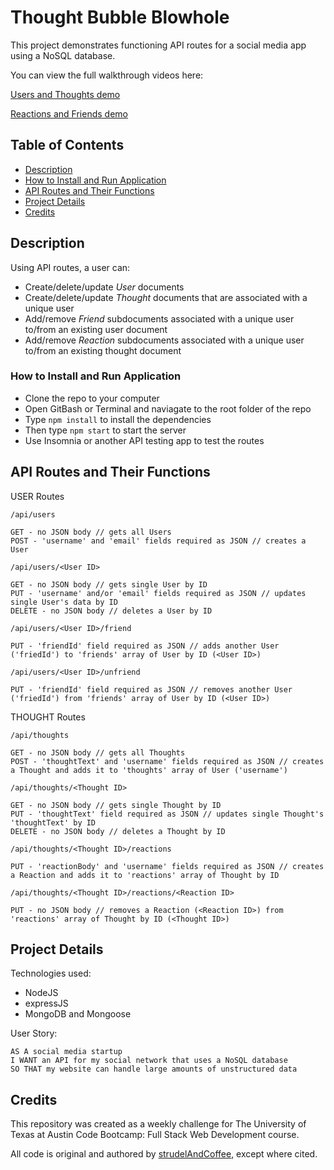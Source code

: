 # Thought Bubble Blowhole

This project demonstrates functioning API routes for a social media app using a NoSQL database.

You can view the full walkthrough videos here: 

[Users and Thoughts demo](https://drive.google.com/file/d/1p1eTLF60LpsoZAaKBMA7V9R0m_sTqfys/view?usp=sharing)

[Reactions and Friends demo](https://drive.google.com/file/d/1e4eiQHBn6J27US4OcOjavS9jeIpzyqV4/view?usp=sharing)

## Table of Contents

- [Description](#description)
- [How to Install and Run Application](#how-to-install-and-run-application)
- [API Routes and Their Functions](#api-routes-and-their-functions)
- [Project Details](#project-details)
- [Credits](#credits)

## Description

Using API routes, a user can:
- Create/delete/update _User_ documents
- Create/delete/update _Thought_ documents that are associated with a unique user
- Add/remove _Friend_ subdocuments associated with a unique user to/from an existing user document
- Add/remove _Reaction_ subdocuments associated with a unique user to/from an existing thought document

### How to Install and Run Application

- Clone the repo to your computer
- Open GitBash or Terminal and naviagate to the root folder of the repo
- Type `npm install` to install the dependencies
- Then type `npm start` to start the server
- Use Insomnia or another API testing app to test the routes

## API Routes and Their Functions

USER Routes

`/api/users`
```
GET - no JSON body // gets all Users
POST - 'username' and 'email' fields required as JSON // creates a User
```
`/api/users/<User ID>`
```
GET - no JSON body // gets single User by ID
PUT - 'username' and/or 'email' fields required as JSON // updates single User's data by ID
DELETE - no JSON body // deletes a User by ID
```
`/api/users/<User ID>/friend`
```
PUT - 'friendId' field required as JSON // adds another User ('friedId') to 'friends' array of User by ID (<User ID>)
```
`/api/users/<User ID>/unfriend`
```
PUT - 'friendId' field required as JSON // removes another User ('friedId') from 'friends' array of User by ID (<User ID>)
```

THOUGHT Routes

`/api/thoughts`
```
GET - no JSON body // gets all Thoughts
POST - 'thoughtText' and 'username' fields required as JSON // creates a Thought and adds it to 'thoughts' array of User ('username')
```
`/api/thoughts/<Thought ID>`
```
GET - no JSON body // gets single Thought by ID
PUT - 'thoughtText' field required as JSON // updates single Thought's 'thoughtText' by ID
DELETE - no JSON body // deletes a Thought by ID
```
`/api/thoughts/<Thought ID>/reactions`
```
PUT - 'reactionBody' and 'username' fields required as JSON // creates a Reaction and adds it to 'reactions' array of Thought by ID 
```
`/api/thoughts/<Thought ID>/reactions/<Reaction ID>`
```
PUT - no JSON body // removes a Reaction (<Reaction ID>) from 'reactions' array of Thought by ID (<Thought ID>)
```

## Project Details

Technologies used:
- NodeJS
- expressJS
- MongoDB and Mongoose


User Story:
```
AS A social media startup
I WANT an API for my social network that uses a NoSQL database
SO THAT my website can handle large amounts of unstructured data
```

## Credits

This repository was created as a weekly challenge for The University of Texas at Austin Code Bootcamp: Full Stack Web Development course.

All code is original and authored by [strudelAndCoffee](https://github.com/strudelAndCoffee), except where cited.